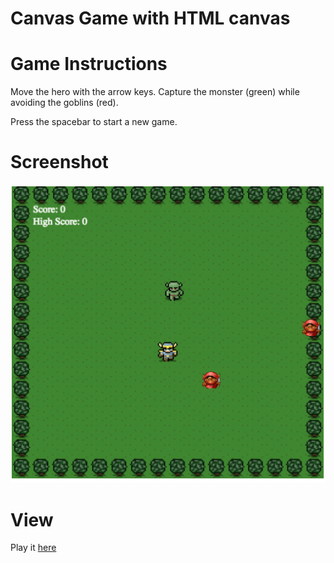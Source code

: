# Canvas Game with HTML canvas

# Game Instructions
Move the hero with the arrow keys. Capture the monster (green) while avoiding the goblins (red).

Press the spacebar to start a new game.

# Screenshot
![screenshot](screenshot.png)

# View
Play it [here](http://kyleluck.github.io/canvas-game/)
